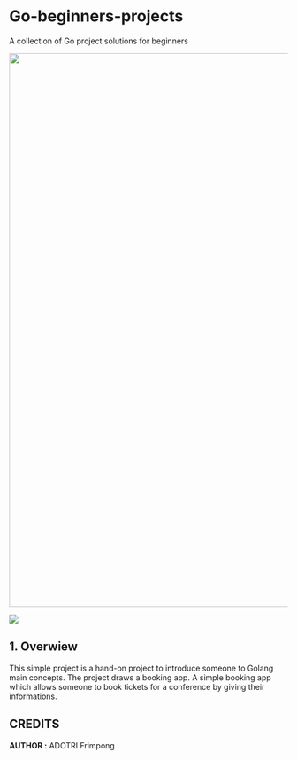 # Go-beginners-projects
A collection of Go project solutions for beginners 

<image src="https://store.ardanlabs.com/cdn/shop/products/gopher-patch01-02_c7b3aa27-3c46-4c4f-823f-580bfea20dde.jpg?v=1661445057" width=1000 center>

[<img src="https://img.shields.io/badge/Go-1.25.0-blue.svg?logo=go">](https://go.dev/dl/)



## 1. Overwiew
This simple project is a hand-on project to introduce someone to Golang main concepts. The project draws a booking app. A simple booking app which allows someone to book tickets for a conference by giving their informations.


## **CREDITS**

**AUTHOR :** ADOTRI Frimpong

